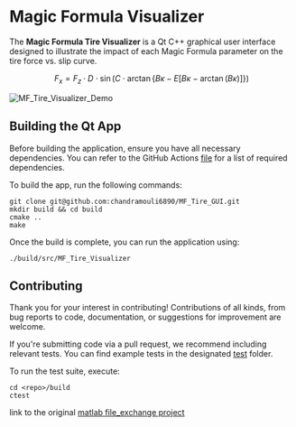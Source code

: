 # Magic Formula Visualizer

The **Magic Formula Tire Visualizer** is a Qt C++ graphical user interface
designed to illustrate the impact of each Magic Formula parameter on the tire
force vs. slip curve.

$$
F_x = F_z \cdot D \cdot \sin \left( C \cdot \arctan \left\{ B\kappa - E \left[ B\kappa - \arctan(B\kappa) \right] \right\} \right)
$$

![MF_Tire_Visualizer_Demo](pics/MF_Tire_Visualizer_Demo.gif)

## Building the Qt App

Before building the application, ensure you have all necessary dependencies.
You can refer to the GitHub Actions [file](.github/workflows/run_tests.yml) for
a list of required dependencies.

To build the app, run the following commands:

```
git clone git@github.com:chandramouli6890/MF_Tire_GUI.git
mkdir build && cd build
cmake ..
make
```

Once the build is complete, you can run the application using:

```
./build/src/MF_Tire_Visualizer
```

## Contributing

Thank you for your interest in contributing! Contributions of all kinds, from
bug reports to code, documentation, or suggestions for improvement are welcome.

If you're submitting code via a pull request, we recommend including relevant
tests. You can find example tests in the designated [test](./test) folder.

To run the test suite, execute:
```
cd <repo>/build
ctest
```

link to the original [matlab file_exchange project](https://de.mathworks.com/matlabcentral/fileexchange/48568-mf_tire_gui)
